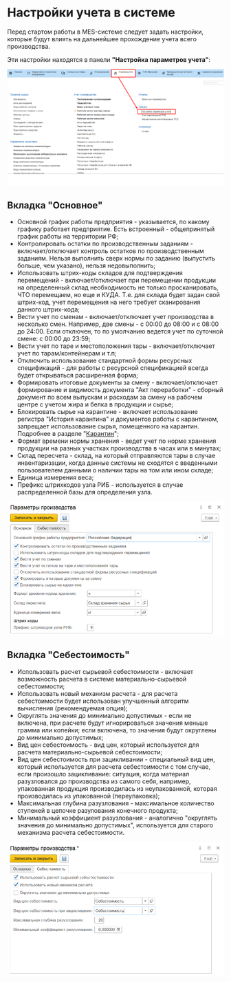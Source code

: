 # Настройки учета в системе

Перед стартом работы в MES-системе следует задать настройки, которые будут влиять на дальнейшее прохождение учета всего
производства.

Эти настройки находятся в панели **"Настройка параметров учета"**:

![](SettingOfAccounting.assets/image.png)

## Вкладка "Основное"

- Основной график работы предприятия - указывается, по какому графику работает предприятие. Есть встроенный - общепринятый график работы на территории РФ;
- Контролировать остатки по производственным заданиям - включает/отключает контроль остатков по производственным заданиям. Нельзя выполнить сверх нормы по заданию (выпустить больше, чем указано), нельзя недовыполнить;
- Использовать штрих-коды складов для подтверждения перемещений - включает/отключает при перемещении продукции на определенный склад необходимость не только просканировать, ЧТО перемещаем, но еще и КУДА. Т.е. для склада будет задан свой штрих-код, учет перемещения на него требует сканирования данного штрих-кода;
- Вести учет по сменам - включает/отключает учет производства в несколько смен. Например, две смены - с 00:00 до 08:00 и с 08:00 до 24:00. Если отключен, то по умолчанию ведется учет по суточной смене: с 00:00 до 23:59;
- Вести учет по таре и местоположения тары - включает/отключает учет по тарам/контейнерам и т.п;
- Отключить использование стандартной формы ресурсных спецификаций - для работы с ресурсной спецификацией всегда будет открываться расширенная форма;
- Формировать итоговые документы за смену - включает/отключает формирование и видимость документа "Акт переработки" - сборный документ по всем выпускам и расходам за смену на рабочем центре с учетом жира и белка в продукции и сырье;
- Блокировать сырье на карантине - включает использование регистра "История карантина" и документов работы с карантином, запрещает использование сырья, помещенного на карантин. Подробнее в разделе "[Карантин](../../Quarantine/Quarantine.md)";
- Формат времени нормы хранения - ведет учет по норме хранения продукции на разных участках производства в часах или в минутах;
- Склад пересчета - склад, на который отправляются тары в случае инвентаризации, когда данные системы не сходятся с введенными пользователем данными о наличии тары на том или ином складе;
- Единица измерения веса; 
- Префикс штрихкодов узла РИБ - используется в случае распределенной базы для определения узла. 

![](SettingOfAccounting.assets/image-1.png)

## Вкладка "Себестоимость"

- Использовать расчет сырьевой себестоимости - включает возможность расчета в системе материально-сырьевой себестоимости;
- Использовать новый механизм расчета - для расчета себестоимости будет использован улучшенный алгоритм вычисления (рекомендуемая опция);
- Округлять значения до минимально допустимых - если не включена, при расчете будут игнорироваться значения меньше грамма или копейки; если включена, то значения будут округлены до минимально допустимых; 
- Вид цен себестоимость - вид цен, который используется для расчета материально-сырьевой себестоимости;
- Вид цен себестоимость при зацикливании - специальный вид цен, который используется для расчета себестоимости с том случае, если произошло зацикливание: ситуация, когда материал разузловался до производства из самого себя, например, упакованная продукция производилась из неупакованной, которая производилась из упакованной (переупаковка);
- Максимальная глубина разузлования - максимальное количество ступеней в цепочке разулования конечного продукта;
- Минимальный коэффициент разузлования - аналогично "округлять значения до минимально допустимых", используется для старого механизма расчета себестоимости.

![](SettingOfAccounting.assets/image-2.png)